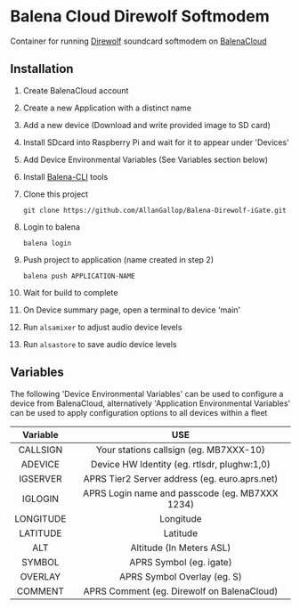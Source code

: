 # Balena Cloud Direwolf Softmodem
Container for running [Direwolf](https://github.com/wb2osz/direwolf) soundcard softmodem on [BalenaCloud](https://www.balena.io/)

## Installation
1. Create BalenaCloud account
2. Create a new Application with a distinct name
3. Add a new device (Download and write provided image to SD card)
4. Install SDcard into Raspberry Pi and wait for it to appear under 'Devices'
5. Add Device Environmental Variables (See Variables section below)
6. Install [Balena-CLI](https://www.balena.io/docs/reference/balena-cli/) tools
7. Clone this project

    ``` git clone https://github.com/AllanGallop/Balena-Direwolf-iGate.git ```
8. Login to balena

    ``` balena login ```
9. Push project to application (name created in step 2)

    ``` balena push APPLICATION-NAME ```

10. Wait for build to complete
11. On Device summary page, open a terminal to device 'main'
12. Run ```alsamixer``` to adjust audio device levels
13. Run ```alsastore``` to save audio device levels

## Variables
The following 'Device Environmental Variables' can be used to configure a device from BalenaCloud, alternatively 'Application Environmental Variables' can be used to apply configuration options to all devices within a fleet

|  Variable |                       USE                      |
|:---------:|:----------------------------------------------:|
| CALLSIGN  | Your stations callsign (eg. MB7XXX-10)         |
| ADEVICE   | Device HW Identity (eg. rtlsdr, plughw:1,0)    |
| IGSERVER  | APRS Tier2 Server address (eg. euro.aprs.net)  |
| IGLOGIN   | APRS Login name and passcode (eg. MB7XXX 1234) |
| LONGITUDE | Longitude                                      |
| LATITUDE  | Latitude                                       |
| ALT       | Altitude (In Meters ASL)                       |
| SYMBOL    | APRS Symbol (eg. igate)                        |
| OVERLAY   | APRS Symbol Overlay (eg. S)                    |
| COMMENT   | APRS Comment (eg. Direwolf on BalenaCloud)     |